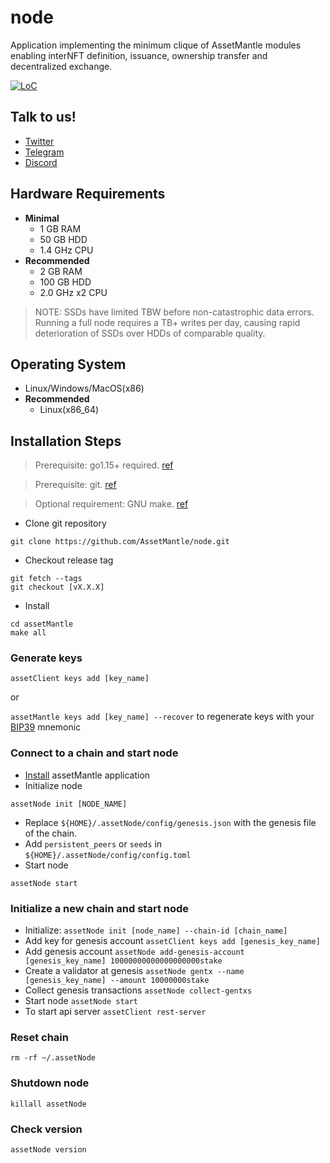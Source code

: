# node

Application implementing the minimum clique of AssetMantle modules enabling interNFT definition, issuance, ownership
transfer and decentralized exchange.

[![LoC](https://tokei.rs/b1/github/AssetMantle/node)](https://github.com/AssetMantle/node)

## Talk to us!
*   [Twitter](https://twitter.com/AssetMantle)
*   [Telegram](https://t.me/AssetMantleChat)
*   [Discord](https://discord.gg/B6NzVbbRWc)

## Hardware Requirements
* **Minimal**
    * 1 GB RAM
    * 50 GB HDD
    * 1.4 GHz CPU
* **Recommended**
    * 2 GB RAM
    * 100 GB HDD
    * 2.0 GHz x2 CPU

> NOTE: SSDs have limited TBW before non-catastrophic data errors. Running a full node requires a TB+ writes per day, causing rapid deterioration of SSDs over HDDs of comparable quality.

## Operating System
* Linux/Windows/MacOS(x86)
* **Recommended**
    * Linux(x86_64)

## Installation Steps
>Prerequisite: go1.15+ required. [ref](https://golang.org/doc/install)

>Prerequisite: git. [ref](https://github.com/git/git)

>Optional requirement: GNU make. [ref](https://www.gnu.org/software/make/manual/html_node/index.html)


* Clone git repository
```shell
git clone https://github.com/AssetMantle/node.git
```
* Checkout release tag
```shell
git fetch --tags
git checkout [vX.X.X]
```
* Install
```shell
cd assetMantle
make all
```

### Generate keys

`assetClient keys add [key_name]`

or

`assetMantle keys add [key_name] --recover` to regenerate keys with your [BIP39](https://github.com/bitcoin/bips/tree/master/bip-0039) mnemonic

### Connect to a chain and start node
* [Install](#installation-steps) assetMantle application
* Initialize node
```shell
assetNode init [NODE_NAME]
```
* Replace `${HOME}/.assetNode/config/genesis.json` with the genesis file of the chain.
* Add `persistent_peers` or `seeds` in `${HOME}/.assetNode/config/config.toml`
* Start node
```shell
assetNode start
```

### Initialize a new chain and start node
* Initialize: `assetNode init [node_name] --chain-id [chain_name]`
* Add key for genesis account `assetClient keys add [genesis_key_name]`
* Add genesis account `assetNode add-genesis-account [genesis_key_name] 10000000000000000000stake`
* Create a validator at genesis `assetNode gentx --name [genesis_key_name] --amount 10000000stake`
* Collect genesis transactions `assetNode collect-gentxs`
* Start node `assetNode start`
* To start api server `assetClient rest-server`

### Reset chain
```shell
rm -rf ~/.assetNode
```

### Shutdown node
```shell
killall assetNode
```

### Check version
```shell
assetNode version
```